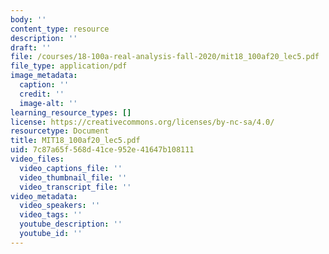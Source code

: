 ```yaml
---
body: ''
content_type: resource
description: ''
draft: ''
file: /courses/18-100a-real-analysis-fall-2020/mit18_100af20_lec5.pdf
file_type: application/pdf
image_metadata:
  caption: ''
  credit: ''
  image-alt: ''
learning_resource_types: []
license: https://creativecommons.org/licenses/by-nc-sa/4.0/
resourcetype: Document
title: MIT18_100af20_lec5.pdf
uid: 7c87a65f-568d-41ce-952e-41647b108111
video_files:
  video_captions_file: ''
  video_thumbnail_file: ''
  video_transcript_file: ''
video_metadata:
  video_speakers: ''
  video_tags: ''
  youtube_description: ''
  youtube_id: ''
---
```

